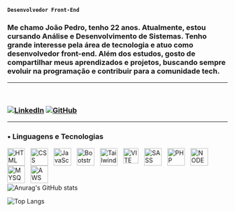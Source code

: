 **`Desenvolvedor Front-End`**

<h3>Me chamo João Pedro, tenho 22 anos. Atualmente, estou cursando Análise e Desenvolvimento de Sistemas. Tenho grande interesse pela área de tecnologia e atuo como desenvolvedor front-end. Além dos estudos, gosto de compartilhar meus aprendizados e projetos, buscando sempre evoluir na programação e contribuir para a comunidade tech.

<br>

---

<br>

[![LinkedIn](https://img.shields.io/badge/LinkedIn-0077B5?style=for-the-badge&logo=linkedin&logoColor=white)](https://www.linkedin.com/in/jo%C3%A3o-pedro-lemos-ribeiro-49b942228/)
[![GitHub](https://img.shields.io/badge/GitHub-181717?style=for-the-badge&logo=github&logoColor=white)](https://github.com/joaorjribeiro)

---


### • Linguagens e Tecnologias

<img 
    align="left" 
    alt="HTML"
    title="HTML" 
    width="40px" 
    style="padding-right: 10px;" 
    src="https://cdn.jsdelivr.net/gh/devicons/devicon@latest/icons/html5/html5-original.svg" 
/>
<img 
    align="left" 
    alt="CSS" 
    title="CSS"
    width="40px" 
    style="padding-right: 10px;" 
    src="https://cdn.jsdelivr.net/gh/devicons/devicon@latest/icons/css3/css3-original.svg" 
/>
<img 
    align="left" 
    alt="JavaScript" 
    title="JavaScript"
    width="40px" 
    style="padding-right: 10px;" 
    src="https://cdn.jsdelivr.net/gh/devicons/devicon@latest/icons/javascript/javascript-original.svg" 
/>
<img 
    align="left" 
    alt="Bootstrap"
    title="Bootstrap" 
    width="40px" 
    style="padding-right: 10px;" 
    src="https://cdn.jsdelivr.net/gh/devicons/devicon@latest/icons/bootstrap/bootstrap-original.svg" 
/>
<img 
    align="left" 
    alt="Tailwind" 
    title="Tailwind"
    width="40px" 
    style="padding-right: 10px;" 
    src="https://cdn.jsdelivr.net/gh/devicons/devicon@latest/icons/tailwindcss/tailwindcss-original.svg" 
/>
<img 
    align="left" 
    alt="VITE" 
    title="VITE"
    width="35px" 
    style="padding-right: 10px;" 
    src="https://www.svgrepo.com/show/354521/vitejs.svg" 
/>
<img 
    align="left" 
    alt="SASS" 
    title="SASS"
    width="40px" 
    style="padding-right: 10px;" 
    src="https://cdn.jsdelivr.net/gh/devicons/devicon@latest/icons/sass/sass-original.svg" 
/>
<img 
    align="left" 
    alt="PHP" 
    title="PHP"
    width="40px" 
    style="padding-right: 10px;" 
    src="https://cdn.jsdelivr.net/gh/devicons/devicon@latest/icons/php/php-original.svg" 
/>
<img 
    align="left" 
    alt="NODEJS" 
    title="NODEJS"
    width="40px" 
    style="padding-right: 10px;" 
    src="https://www.vectorlogo.zone/logos/nodejs/nodejs-icon.svg" 
/>
<img 
    align="left" 
    alt="MYSQL" 
    title="MYSQL"
    width="40px" 
    style="padding-right: 10px;" 
    src="https://www.svgrepo.com/show/373848/mysql.svg" 
/>
<img 
    align="left" 
    alt="AWS" 
    title="AWS"
    width="40px" 
    style="padding-right: 10px;" 
    src="https://www.svgrepo.com/show/448266/aws.svg" 
/>



<br>
<br>
<br>
<br>

![Anurag's GitHub stats](https://github-readme-stats.vercel.app/api?username=joaorjribeiro&show_icons=true&theme=dark&include_all_comits=true&locale=pt-br)


![Top Langs](https://github-readme-stats.vercel.app/api/top-langs/?username=joaopedro&theme=dark&layout=compact&custom_title=Tecnologias&langs_count=4&hide=python,ruby,go,swift,kotlin,typescript,groovy,vue,vala,shell,batchfile,java)

